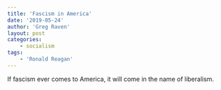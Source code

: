 ```yaml
---
title: 'Fascism in America'
date: '2019-05-24'
author: 'Greg Raven'
layout: post
categories:
    - socialism
tags:
    - 'Ronald Reagan'
---
```


If fascism ever comes to America, it will come in the name of liberalism.